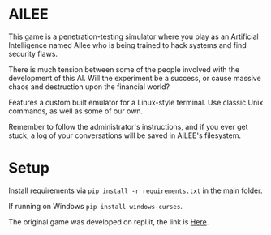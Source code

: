 # AILEE

This game is a penetration-testing simulator where you play as an Artificial Intelligence named Ailee who is being trained to hack systems and find security flaws.

There is much tension between some of the people involved with the development of this AI. Will the experiment be a success, or cause massive chaos and destruction upon the financial world?

Features a custom built emulator for a Linux-style terminal. Use classic Unix commands, as well as some of our own.

Remember to follow the administrator's instructions, and if you ever get stuck, a log of your conversations will be saved in AILEE's filesystem.

# Setup

Install requirements via `pip install -r requirements.txt` in the main folder.

If running on Windows `pip install windows-curses`.

The original game was developed on repl.it, the link is [Here](https://repl.it/@grantHaataja/AILEE).